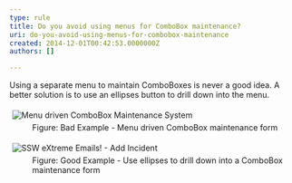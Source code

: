 ```yaml
---
type: rule
title: Do you avoid using menus for ComboBox maintenance?
uri: do-you-avoid-using-menus-for-combobox-maintenance
created: 2014-12-01T00:42:53.0000000Z
authors: []

---
```


 
Using a separate menu to maintain ComboBoxes is never a good idea. A  better solution is to use an ellipses button to drill down into the  menu.
 <dl class="badImage"><dt>
      <img src="http&#58;//www.ssw.com.au/ssw/Standards/Rules/Images/ComboBoxMenuBad.gif" alt="Menu driven ComboBox Maintenance System" style="margin&#58;5px;">
   </dt><dd>Figure&#58; Bad Example - Menu driven ComboBox maintenance form</dd></dl><dl class="goodImage"><dt>
      <img src="http&#58;//www.ssw.com.au/ssw/Standards/Rules/Images/Ellipses.gif" alt="SSW eXtreme Emails! - Add Incident" style="margin&#58;5px;">
   </dt><dd>Figure&#58; Good Example - Use ellipses to drill down into a ComboBox maintenance form</dd></dl>

